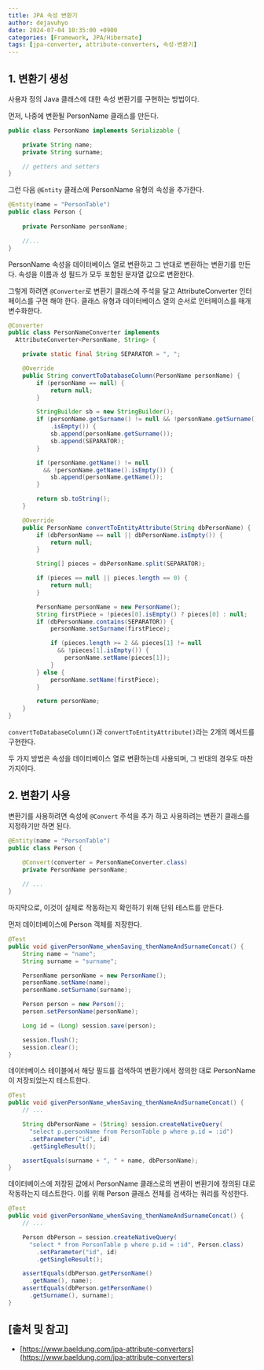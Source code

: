 ```yaml
---
title: JPA 속성 변환기
author: dejavuhyo
date: 2024-07-04 10:35:00 +0900
categories: [Framework, JPA/Hibernate]
tags: [jpa-converter, attribute-converters, 속성-변환기]
---
```


## 1. 변환기 생성
사용자 정의 Java 클래스에 대한 속성 변환기를 구현하는 방법이다.

먼저, 나중에 변환될 PersonName 클래스를 만든다.

```java
public class PersonName implements Serializable {

    private String name;
    private String surname;

    // getters and setters
}
```

그런 다음 `@Entity` 클래스에 PersonName 유형의 속성을 추가한다.

```java
@Entity(name = "PersonTable")
public class Person {
   
    private PersonName personName;

    //...
}
```

PersonName 속성을 데이터베이스 열로 변환하고 그 반대로 변환하는 변환기를 만든다. 속성을 이름과 성 필드가 모두 포함된 문자열 값으로 변환한다.

그렇게 하려면 `@Converter`로 변환기 클래스에 주석을 달고 AttributeConverter 인터페이스를 구현 해야 한다. 클래스 유형과 데이터베이스 열의 순서로 인터페이스를 매개변수화한다.

```java
@Converter
public class PersonNameConverter implements 
  AttributeConverter<PersonName, String> {

    private static final String SEPARATOR = ", ";

    @Override
    public String convertToDatabaseColumn(PersonName personName) {
        if (personName == null) {
            return null;
        }

        StringBuilder sb = new StringBuilder();
        if (personName.getSurname() != null && !personName.getSurname()
            .isEmpty()) {
            sb.append(personName.getSurname());
            sb.append(SEPARATOR);
        }

        if (personName.getName() != null 
          && !personName.getName().isEmpty()) {
            sb.append(personName.getName());
        }

        return sb.toString();
    }

    @Override
    public PersonName convertToEntityAttribute(String dbPersonName) {
        if (dbPersonName == null || dbPersonName.isEmpty()) {
            return null;
        }

        String[] pieces = dbPersonName.split(SEPARATOR);

        if (pieces == null || pieces.length == 0) {
            return null;
        }

        PersonName personName = new PersonName();        
        String firstPiece = !pieces[0].isEmpty() ? pieces[0] : null;
        if (dbPersonName.contains(SEPARATOR)) {
            personName.setSurname(firstPiece);

            if (pieces.length >= 2 && pieces[1] != null 
              && !pieces[1].isEmpty()) {
                personName.setName(pieces[1]);
            }
        } else {
            personName.setName(firstPiece);
        }

        return personName;
    }
}
```

`convertToDatabaseColumn()`과 `convertToEntityAttribute()`라는 2개의 메서드를 구현한다.

두 가지 방법은 속성을 데이터베이스 열로 변환하는데 사용되며, 그 반대의 경우도 마찬가지이다.

## 2. 변환기 사용
변환기를 사용하려면 속성에 `@Convert` 주석을 추가 하고 사용하려는 변환기 클래스를 지정하기만 하면 된다.

```java
@Entity(name = "PersonTable")
public class Person {

    @Convert(converter = PersonNameConverter.class)
    private PersonName personName;
    
    // ...
}
```

마지막으로, 이것이 실제로 작동하는지 확인하기 위해 단위 테스트를 만든다.

먼저 데이터베이스에 Person 객체를 저장한다.

```java
@Test
public void givenPersonName_whenSaving_thenNameAndSurnameConcat() {
    String name = "name";
    String surname = "surname";

    PersonName personName = new PersonName();
    personName.setName(name);
    personName.setSurname(surname);

    Person person = new Person();
    person.setPersonName(personName);

    Long id = (Long) session.save(person);

    session.flush();
    session.clear();
}
```

데이터베이스 테이블에서 해당 필드를 검색하여 변환기에서 정의한 대로 PersonName이 저장되었는지 테스트한다.

```java
@Test
public void givenPersonName_whenSaving_thenNameAndSurnameConcat() {
    // ...

    String dbPersonName = (String) session.createNativeQuery(
      "select p.personName from PersonTable p where p.id = :id")
      .setParameter("id", id)
      .getSingleResult();

    assertEquals(surname + ", " + name, dbPersonName);
}
```

데이터베이스에 저장된 값에서 PersonName 클래스로의 변환이 변환기에 정의된 대로 작동하는지 테스트한다. 이를 위해 Person 클래스 전체를 검색하는 쿼리를 작성한다.

```java
@Test
public void givenPersonName_whenSaving_thenNameAndSurnameConcat() {
    // ...

    Person dbPerson = session.createNativeQuery(
      "select * from PersonTable p where p.id = :id", Person.class)
        .setParameter("id", id)
        .getSingleResult();

    assertEquals(dbPerson.getPersonName()
      .getName(), name);
    assertEquals(dbPerson.getPersonName()
      .getSurname(), surname);
}
```

## [출처 및 참고]
* [https://www.baeldung.com/jpa-attribute-converters](https://www.baeldung.com/jpa-attribute-converters)
